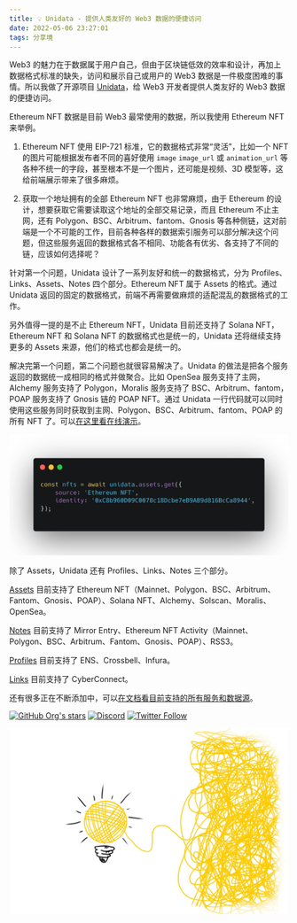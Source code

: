 ```yaml
---
title: 💡 Unidata - 提供人类友好的 Web3 数据的便捷访问
date: 2022-05-06 23:27:01
tags: 分享境
---
```

Web3 的魅力在于数据属于用户自己，但由于区块链低效的效率和设计，再加上数据格式标准的缺失，访问和展示自己或用户的 Web3 数据是一件极度困难的事情。所以我做了开源项目 [Unidata](https://unidata.app/)，给 Web3 开发者提供人类友好的 Web3 数据的便捷访问。

Ethereum NFT 数据是目前 Web3 最常使用的数据，所以我使用 Ethereum NFT 来举例。<!--more-->

1. Ethereum NFT 使用 EIP-721 标准，它的数据格式非常“灵活”，比如一个 NFT 的图片可能根据发布者不同的喜好使用 `image` `image_url` 或 `animation_url` 等各种不统一的字段，甚至根本不是一个图片，还可能是视频、3D 模型等，这给前端展示带来了很多麻烦。

2. 获取一个地址拥有的全部 Ethereum NFT 也非常麻烦，由于 Ethereum 的设计，想要获取它需要读取这个地址的全部交易记录，而且 Ethereum 不止主网，还有 Polygon、BSC、Arbitrum、fantom、Gnosis 等各种侧链，这对前端是一个不可能的工作，目前各种各样的数据索引服务可以部分解决这个问题，但这些服务返回的数据格式各不相同、功能各有优劣、各支持了不同的链，应该如何选择呢？

针对第一个问题，Unidata 设计了一系列友好和统一的数据格式，分为 Profiles、Links、Assets、Notes 四个部分。Ethereum NFT 属于 Assets 的格式。通过 Unidata 返回的固定的数据格式，前端不再需要做麻烦的适配混乱的数据格式的工作。

另外值得一提的是不止 Ethereum NFT，Unidata 目前还支持了 Solana NFT，Ethereum NFT 和 Solana NFT 的数据格式也是统一的，Unidata 还将继续支持更多的 Assets 来源，他们的格式也都会是统一的。

解决完第一个问题，第二个问题也就很容易解决了。Unidata 的做法是把各个服务返回的数据统一成相同的格式并做聚合。比如 OpenSea 服务支持了主网，Alchemy 服务支持了 Polygon，Moralis 服务支持了 BSC、Arbitrum、fantom，POAP 服务支持了 Gnosis 链的 POAP NFT。通过 Unidata 一行代码就可以同时使用这些服务同时获取到主网、Polygon、BSC、Arbitrum、fantom、POAP 的所有 NFT 了。可以[在这里看在线演示](https://unidata.app/guide/assets/ethereum-nft/#live-demo)。

![](/images/unidata-1.png)

除了 Assets，Unidata 还有 Profiles、Links、Notes 三个部分。

[Assets](https://unidata.app/guide/assets/) 目前支持了 Ethereum NFT（Mainnet、Polygon、BSC、Arbitrum、Fantom、Gnosis、POAP）、Solana NFT、Alchemy、Solscan、Moralis、OpenSea。

[Notes](https://unidata.app/guide/notes/) 目前支持了 Mirror Entry、Ethereum NFT Activity（Mainnet、Polygon、BSC、Arbitrum、Fantom、Gnosis、POAP）、RSS3。

[Profiles](https://unidata.app/guide/profiles/) 目前支持了 ENS、Crossbell、Infura。

[Links](https://unidata.app/guide/links/) 目前支持了 CyberConnect。

还有很多正在不断添加中，可以[在文档看目前支持的所有服务和数据源](https://unidata.app/guide/#supported-sources)。

[![GitHub Org's stars](https://img.shields.io/github/stars/DIYgod/Unidata?style=social)](https://github.com/DIYgod/Unidata) [![Discord](https://img.shields.io/discord/968954680514342973?label=Discord&logo=discord&style=social)](https://discord.gg/ggrfhdS9Fe) [![Twitter Follow](https://img.shields.io/twitter/follow/Unidata_?style=social)](https://twitter.com/Unidata_)

![](/images/unidata-2.jpeg)
